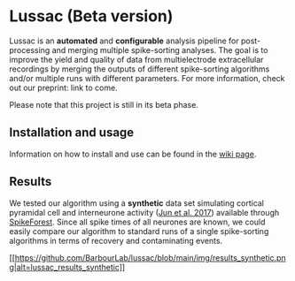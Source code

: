 
# Lussac (Beta version)

Lussac is an **automated** and **configurable** analysis pipeline for post-processing and merging multiple spike-sorting analyses. The goal is to improve the yield and quality of data from multielectrode extracellular recordings by merging the outputs of different spike-sorting algorithms and/or multiple runs with different parameters.
For more information, check out our preprint: link to come.

Please note that this project is still in its beta phase.


## Installation and usage

Information on how to install and use can be found in the [wiki page](https://github.com/BarbourLab/lussac/wiki).


## Results

We tested our algorithm using a **synthetic** data set simulating cortical pyramidal cell and interneurone activity ([Jun et al. 2017](https://www.biorxiv.org/content/10.1101/101030v2)) available through [SpikeForest](https://spikeforest.flatironinstitute.org/). Since all spike times of all neurones are known, we could easily compare our algorithm to standard runs of a single spike-sorting algorithms in terms of recovery and contaminating events.

[[https://github.com/BarbourLab/lussac/blob/main/img/results_synthetic.png|alt=lussac_results_synthetic]]
